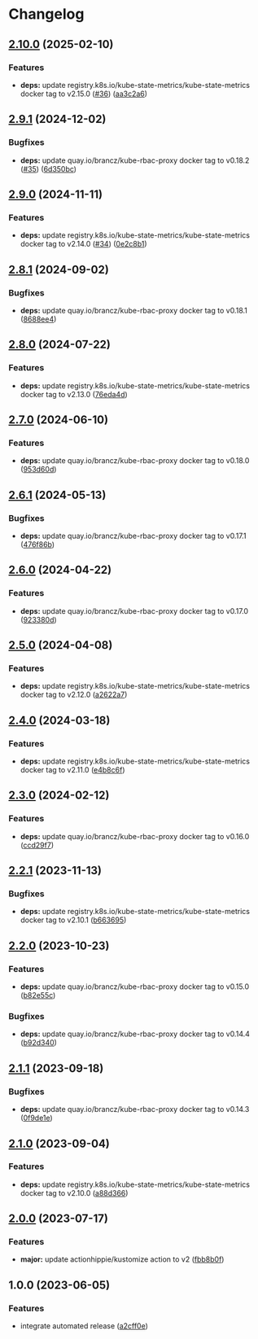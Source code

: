 # Changelog

## [2.10.0](https://github.com/kustomhippie/kubestate-metrics/compare/v2.9.1...v2.10.0) (2025-02-10)


### Features

* **deps:** update registry.k8s.io/kube-state-metrics/kube-state-metrics docker tag to v2.15.0 ([#36](https://github.com/kustomhippie/kubestate-metrics/issues/36)) ([aa3c2a6](https://github.com/kustomhippie/kubestate-metrics/commit/aa3c2a6b04399bcea2f8ede5d8a0c9a3ec21fdc2))

## [2.9.1](https://github.com/kustomhippie/kubestate-metrics/compare/v2.9.0...v2.9.1) (2024-12-02)


### Bugfixes

* **deps:** update quay.io/brancz/kube-rbac-proxy docker tag to v0.18.2 ([#35](https://github.com/kustomhippie/kubestate-metrics/issues/35)) ([6d350bc](https://github.com/kustomhippie/kubestate-metrics/commit/6d350bc34fb0f48fc6a100c8e0703da1c819442d))

## [2.9.0](https://github.com/kustomhippie/kubestate-metrics/compare/v2.8.1...v2.9.0) (2024-11-11)


### Features

* **deps:** update registry.k8s.io/kube-state-metrics/kube-state-metrics docker tag to v2.14.0 ([#34](https://github.com/kustomhippie/kubestate-metrics/issues/34)) ([0e2c8b1](https://github.com/kustomhippie/kubestate-metrics/commit/0e2c8b151b6e70dbd0a57ea877e64d2dada6ad08))

## [2.8.1](https://github.com/kustomhippie/kubestate-metrics/compare/v2.8.0...v2.8.1) (2024-09-02)


### Bugfixes

* **deps:** update quay.io/brancz/kube-rbac-proxy docker tag to v0.18.1 ([8688ee4](https://github.com/kustomhippie/kubestate-metrics/commit/8688ee4aff92889c19bb079a2b9db3a18c0a87d3))

## [2.8.0](https://github.com/kustomhippie/kubestate-metrics/compare/v2.7.0...v2.8.0) (2024-07-22)


### Features

* **deps:** update registry.k8s.io/kube-state-metrics/kube-state-metrics docker tag to v2.13.0 ([76eda4d](https://github.com/kustomhippie/kubestate-metrics/commit/76eda4d2674febec443d0821eae77145a924506f))

## [2.7.0](https://github.com/kustomhippie/kubestate-metrics/compare/v2.6.1...v2.7.0) (2024-06-10)


### Features

* **deps:** update quay.io/brancz/kube-rbac-proxy docker tag to v0.18.0 ([953d60d](https://github.com/kustomhippie/kubestate-metrics/commit/953d60dccdeb0b85b89f74a78889f3b7a8a942ad))

## [2.6.1](https://github.com/kustomhippie/kubestate-metrics/compare/v2.6.0...v2.6.1) (2024-05-13)


### Bugfixes

* **deps:** update quay.io/brancz/kube-rbac-proxy docker tag to v0.17.1 ([476f86b](https://github.com/kustomhippie/kubestate-metrics/commit/476f86b0673ab31a0a73d4158e8e942f92447cab))

## [2.6.0](https://github.com/kustomhippie/kubestate-metrics/compare/v2.5.0...v2.6.0) (2024-04-22)


### Features

* **deps:** update quay.io/brancz/kube-rbac-proxy docker tag to v0.17.0 ([923380d](https://github.com/kustomhippie/kubestate-metrics/commit/923380dfb7934b319f4ef289f8cdac8199f60b62))

## [2.5.0](https://github.com/kustomhippie/kubestate-metrics/compare/v2.4.0...v2.5.0) (2024-04-08)


### Features

* **deps:** update registry.k8s.io/kube-state-metrics/kube-state-metrics docker tag to v2.12.0 ([a2622a7](https://github.com/kustomhippie/kubestate-metrics/commit/a2622a7da46f455ad6f7b68ffd206777e3ca0a6f))

## [2.4.0](https://github.com/kustomhippie/kubestate-metrics/compare/v2.3.0...v2.4.0) (2024-03-18)


### Features

* **deps:** update registry.k8s.io/kube-state-metrics/kube-state-metrics docker tag to v2.11.0 ([e4b8c6f](https://github.com/kustomhippie/kubestate-metrics/commit/e4b8c6f696145cee514ff36dd049960293824807))

## [2.3.0](https://github.com/kustomhippie/kubestate-metrics/compare/v2.2.1...v2.3.0) (2024-02-12)


### Features

* **deps:** update quay.io/brancz/kube-rbac-proxy docker tag to v0.16.0 ([ccd29f7](https://github.com/kustomhippie/kubestate-metrics/commit/ccd29f75e15520833aa3e9bf4597c8b5d19efe82))

## [2.2.1](https://github.com/kustomhippie/kubestate-metrics/compare/v2.2.0...v2.2.1) (2023-11-13)


### Bugfixes

* **deps:** update registry.k8s.io/kube-state-metrics/kube-state-metrics docker tag to v2.10.1 ([b663695](https://github.com/kustomhippie/kubestate-metrics/commit/b663695ce7a72ffc2cfa9538bf2988f049f3ff3a))

## [2.2.0](https://github.com/kustomhippie/kubestate-metrics/compare/v2.1.1...v2.2.0) (2023-10-23)


### Features

* **deps:** update quay.io/brancz/kube-rbac-proxy docker tag to v0.15.0 ([b82e55c](https://github.com/kustomhippie/kubestate-metrics/commit/b82e55cec3baab07b6ffc9468f32228af33157b4))


### Bugfixes

* **deps:** update quay.io/brancz/kube-rbac-proxy docker tag to v0.14.4 ([b92d340](https://github.com/kustomhippie/kubestate-metrics/commit/b92d340d28610db226bc997318cdf957a3569741))

## [2.1.1](https://github.com/kustomhippie/kubestate-metrics/compare/v2.1.0...v2.1.1) (2023-09-18)


### Bugfixes

* **deps:** update quay.io/brancz/kube-rbac-proxy docker tag to v0.14.3 ([0f9de1e](https://github.com/kustomhippie/kubestate-metrics/commit/0f9de1ef3cf99eb653c0172fe98bd60e1165ea18))

## [2.1.0](https://github.com/kustomhippie/kubestate-metrics/compare/v2.0.0...v2.1.0) (2023-09-04)


### Features

* **deps:** update registry.k8s.io/kube-state-metrics/kube-state-metrics docker tag to v2.10.0 ([a88d366](https://github.com/kustomhippie/kubestate-metrics/commit/a88d3660486f448dc1388b6de3d9c5b80ae85f83))

## [2.0.0](https://github.com/kustomhippie/kubestate-metrics/compare/v1.0.0...v2.0.0) (2023-07-17)


### Features

* **major:** update actionhippie/kustomize action to v2 ([fbb8b0f](https://github.com/kustomhippie/kubestate-metrics/commit/fbb8b0f25fe62884a4415a693e04e6c8baa06332))

## 1.0.0 (2023-06-05)


### Features

* integrate automated release ([a2cff0e](https://github.com/kustomhippie/kubestate-metrics/commit/a2cff0ed40fca753b7de943970ee72f285e4babf))
